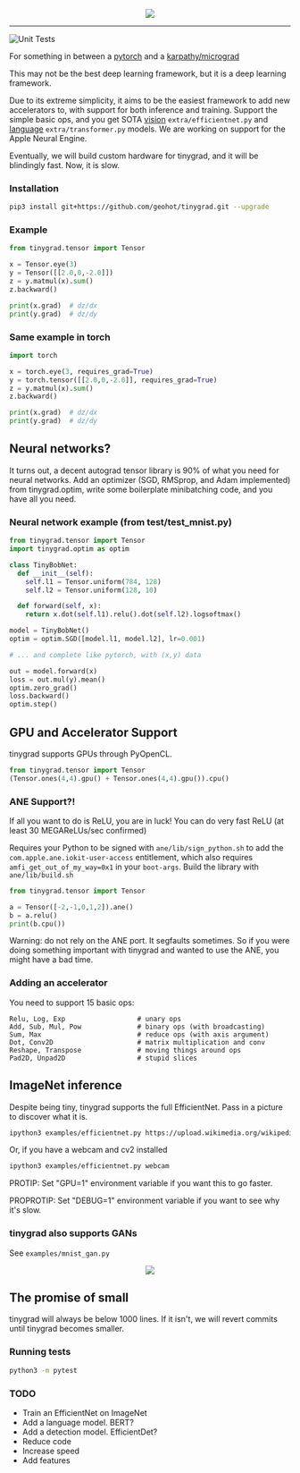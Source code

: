 <p align="center">
  <img src="https://raw.githubusercontent.com/geohot/tinygrad/master/docs/logo.png">
</p>

--------------------------------------------------------------------

![Unit Tests](https://github.com/geohot/tinygrad/workflows/Unit%20Tests/badge.svg)

For something in between a [pytorch](https://github.com/pytorch/pytorch) and a [karpathy/micrograd](https://github.com/karpathy/micrograd)

This may not be the best deep learning framework, but it is a deep learning framework.

Due to its extreme simplicity, it aims to be the easiest framework to add new accelerators to, with support for both inference and training. Support the simple basic ops, and you get SOTA [vision](https://arxiv.org/abs/1905.11946) `extra/efficientnet.py` and [language](https://arxiv.org/abs/1706.03762) `extra/transformer.py` models. We are working on support for the Apple Neural Engine.

Eventually, we will build custom hardware for tinygrad, and it will be blindingly fast. Now, it is slow.

### Installation

```bash
pip3 install git+https://github.com/geohot/tinygrad.git --upgrade
```

### Example

```python
from tinygrad.tensor import Tensor

x = Tensor.eye(3)
y = Tensor([[2.0,0,-2.0]])
z = y.matmul(x).sum()
z.backward()

print(x.grad)  # dz/dx
print(y.grad)  # dz/dy
```

### Same example in torch

```python
import torch

x = torch.eye(3, requires_grad=True)
y = torch.tensor([[2.0,0,-2.0]], requires_grad=True)
z = y.matmul(x).sum()
z.backward()

print(x.grad)  # dz/dx
print(y.grad)  # dz/dy
```

## Neural networks?

It turns out, a decent autograd tensor library is 90% of what you need for neural networks. Add an optimizer (SGD, RMSprop, and Adam implemented) from tinygrad.optim, write some boilerplate minibatching code, and you have all you need.

### Neural network example (from test/test_mnist.py)

```python
from tinygrad.tensor import Tensor
import tinygrad.optim as optim

class TinyBobNet:
  def __init__(self):
    self.l1 = Tensor.uniform(784, 128)
    self.l2 = Tensor.uniform(128, 10)

  def forward(self, x):
    return x.dot(self.l1).relu().dot(self.l2).logsoftmax()

model = TinyBobNet()
optim = optim.SGD([model.l1, model.l2], lr=0.001)

# ... and complete like pytorch, with (x,y) data

out = model.forward(x)
loss = out.mul(y).mean()
optim.zero_grad()
loss.backward()
optim.step()
```

## GPU and Accelerator Support

tinygrad supports GPUs through PyOpenCL.

```python
from tinygrad.tensor import Tensor
(Tensor.ones(4,4).gpu() + Tensor.ones(4,4).gpu()).cpu()
```

### ANE Support?!

If all you want to do is ReLU, you are in luck! You can do very fast ReLU (at least 30 MEGAReLUs/sec confirmed)

Requires your Python to be signed with `ane/lib/sign_python.sh` to add the `com.apple.ane.iokit-user-access` entitlement, which also requires `amfi_get_out_of_my_way=0x1` in your `boot-args`. Build the library with `ane/lib/build.sh`

```python
from tinygrad.tensor import Tensor

a = Tensor([-2,-1,0,1,2]).ane()
b = a.relu()
print(b.cpu())
```

Warning: do not rely on the ANE port. It segfaults sometimes. So if you were doing something important with tinygrad and wanted to use the ANE, you might have a bad time.

### Adding an accelerator

You need to support 15 basic ops:

```
Relu, Log, Exp                  # unary ops
Add, Sub, Mul, Pow              # binary ops (with broadcasting)
Sum, Max                        # reduce ops (with axis argument)
Dot, Conv2D                     # matrix multiplication and conv
Reshape, Transpose              # moving things around ops
Pad2D, Unpad2D                  # stupid slices
```

## ImageNet inference

Despite being tiny, tinygrad supports the full EfficientNet. Pass in a picture to discover what it is.

```bash
ipython3 examples/efficientnet.py https://upload.wikimedia.org/wikipedia/commons/4/41/Chicken.jpg
```

Or, if you have a webcam and cv2 installed

```bash
ipython3 examples/efficientnet.py webcam
```

PROTIP: Set "GPU=1" environment variable if you want this to go faster.

PROPROTIP: Set "DEBUG=1" environment variable if you want to see why it's slow.

### tinygrad also supports GANs

See `examples/mnist_gan.py`

<p align="center">
  <img src="https://raw.githubusercontent.com/geohot/tinygrad/master/docs/mnist_by_tinygrad.jpg">
</p>

## The promise of small

tinygrad will always be below 1000 lines. If it isn't, we will revert commits until tinygrad becomes smaller.

### Running tests

```bash
python3 -m pytest
```

### TODO

* Train an EfficientNet on ImageNet
* Add a language model. BERT?
* Add a detection model. EfficientDet?
* Reduce code
* Increase speed
* Add features

